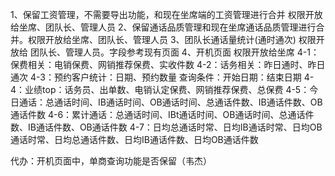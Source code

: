 
1、保留工资管理，不需要导出功能，和现在坐席端的工资管理进行合并 权限开放给坐席、团队长、管理人员
2、保留通话品质管理和现在坐席通话品质管理进行合并。权限开放给坐席、团队长、管理人员 
3、团队长通话量统计(通时通次) 权限开放给 团队长、管理人员。字段参考现有页面
4、开机页面 权限开放给坐席
4-1：保费相关：电销保费、网销推荐保费、实收件数
4-2：话务相关：昨日通时、昨日通次
4-3：预约客户统计：日期、预约数量 查询条件：开始日期：结束日期
4-4：业绩top：话务员、出单数、电销认定保费、网销推荐保费、总保费
4-5：今日通话：总通话时间、IB通话时间、OB通话时间、总通话件数、IB通话件数、OB通话件数
4-6：累计通话：总通话时间、IBt通话时间、OB通话时间、总通话件数、IB通话件数、OB通话件数
4-7：日均总通话时常、日均IB通话时常、日均OB通话时常、日均总通话件数、日均IB通话件数、日均OB通话件数

代办：开机页面中，单商查询功能是否保留（韦杰）